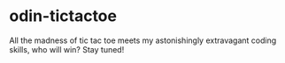 # odin-tictactoe
All the madness of tic tac toe meets my astonishingly extravagant coding skills, who will win? Stay tuned!
